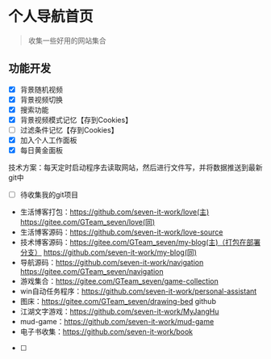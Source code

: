 # 个人导航首页

> 收集一些好用的网站集合

## 功能开发

- [x] 背景随机视频
- [x] 背景视频切换
- [x] 搜索功能
- [x] 背景视频模式记忆【存到Cookies】
- [ ] 过滤条件记忆【存到Cookies】
- [x] 加入个人工作面板
- [x] 每日黄金面板

技术方案：每天定时启动程序去读取网站，然后进行文件写，并将数据推送到最新git中

- [ ] 待收集我的git项目

* 生活博客打包：https://github.com/seven-it-work/love(主) https://gitee.com/GTeam_seven/love(同)
* 生活博客源码：https://github.com/seven-it-work/love-source
* 技术博客源码：https://gitee.com/GTeam_seven/my-blog(主)（打包在部署分支） https://github.com/seven-it-work/my-blog(同)
* 导航源码：https://github.com/seven-it-work/navigation https://gitee.com/GTeam_seven/navigation
* 游戏集合：https://gitee.com/GTeam_seven/game-collection
* win自动任务程序：https://github.com/seven-it-work/personal-assistant
* 图床：https://gitee.com/GTeam_seven/drawing-bed github
* 江湖文字游戏：https://github.com/seven-it-work/MyJangHu
* mud-game：https://github.com/seven-it-work/mud-game
* 电子书收集：https://github.com/seven-it-work/book

- [ ] 
